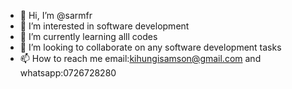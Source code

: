  - 👋 Hi, I’m @sarmfr
- 👀 I’m interested in software development
- 🌱 I’m currently learning alll codes
- 💞️ I’m looking to collaborate on any software development tasks
- 📫 How to reach me email:kihungisamson@gmail.com and whatsapp:0726728280

<!---
sarmfr/sarmfr is a ✨ special ✨ repository because its `README.md` (this file) appears on your GitHub profile.
You can click the Preview link to take a look at your changes.
--->
